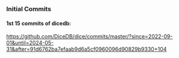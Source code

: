 ### Initial Commits

#### 1st 15 commits of dicedb:

https://github.com/DiceDB/dice/commits/master/?since=2022-09-01&until=2024-05-31&after=91d6762ba7efaab9d6a5cf0960096d90829b9330+104
